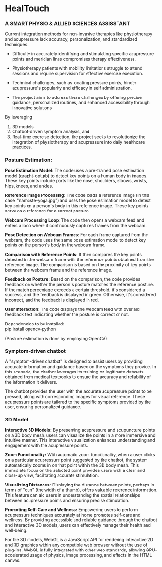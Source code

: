 # HealTouch
### **A SMART PHYSIO &amp; ALLIED SCIENCES ASSISSTANT**

Current integration methods for non-invasive therapies like
physiotherapy and acupressure lack accuracy, personalization, and
standardized techniques.
- Difficulty in accurately identifying and stimulating specific
acupressure points and meridian lines compromises therapy
effectiveness.
- Physiotherapy patients with mobility limitations struggle to attend
sessions and require supervision for effective exercise execution.

- Technical challenges, such as locating pressure points,
hinder acupressure's popularity and efficacy in self administration.
- The project aims to address these challenges by offering
precise guidance, personalized routines, and enhanced
accessibility through innovative solutions

By leveraging
1. 3D models
2. Chatbot-driven symptom analysis, and
3. Real-time exercise detection, the project seeks to
revolutionize the integration of physiotherapy and
acupressure into daily healthcare practices.

### **Posture Estimation:**

**Pose Estimation Model**: The code uses a pre-trained pose estimation model (grapht-opt.pb) to detect key points on a human body in images. These key points include parts like the nose, shoulders, elbows, wrists, hips, knees, and ankles.

**Reference Image Processing**: The code loads a reference image (in this case, "namaste-yoga.jpg") and uses the pose estimation model to detect key points on a person's body in this reference image. These key points serve as a reference for a correct posture.

**Webcam Processing Loop**: The code then opens a webcam feed and enters a loop where it continuously captures frames from the webcam.

**Pose Detection on Webcam Frames**: For each frame captured from the webcam, the code uses the same pose estimation model to detect key points on the person's body in the webcam frame.

**Comparison with Reference Points**: It then compares the key points detected in the webcam frame with the reference points obtained from the reference image. The comparison is based on the proximity of key points between the webcam frame and the reference image.

**Feedback on Posture**: Based on the comparison, the code provides feedback on whether the person's posture matches the reference posture. If the match percentage exceeds a certain threshold, it's considered a success, and the feedback is displayed in green. Otherwise, it's considered incorrect, and the feedback is displayed in red.

**User Interaction**: The code displays the webcam feed with overlaid feedback text indicating whether the posture is correct or not.

   Dependencies to be installed:  
      pip install opencv-python

(Posture estimation is done by employing OpenCV)

### **Symptom-driven chatbot**

A "symptom-driven chatbot" is designed to assist users by providing accurate information and guidance based on the symptoms they provide. In this scenario, the chatbot leverages its training on legitimate datasets obtained from medical textbooks to ensure the accuracy and reliability of the information it delivers.

The chatbot provides the user with the accurate acupressure points to be pressed, along with corresponding images for visual reference. These acupressure points are tailored to the specific symptoms provided by the user, ensuring personalized guidance.

### **3D Model:**

**Interactive 3D Models:** By presenting acupressure and acupuncture points on a 3D body mesh, users can visualize the points in a more immersive and intuitive manner. This interactive visualization enhances understanding and engagement with the acupressure points.

**Zoom Functionality:** With automatic zoom functionality, when a user clicks on a particular acupressure point suggested by the chatbot, the system automatically zooms in on that point within the 3D body mesh. This immediate focus on the selected point provides users with a clear and close-up view, facilitating accurate stimulation.

**Visualizing Distances:** Displaying the distance between points, perhaps in terms of "cun" (the width of a thumb), offers valuable reference information. This feature can aid users in understanding the spatial relationships between acupressure points and ensuring precise stimulation.

**Promoting Self-Care and Wellness:** Empowering users to perform acupressure techniques accurately at home promotes self-care and wellness. By providing accessible and reliable guidance through the chatbot and interactive 3D models, users can effectively manage their health and well-being.

For the 3D models, WebGL is a JavaScript API for rendering interactive 2D and 3D graphics within any compatible web browser without the use of plug-ins. WebGL is fully integrated with other web standards, allowing GPU-accelerated usage of physics, image processing, and effects in the HTML canvas.
